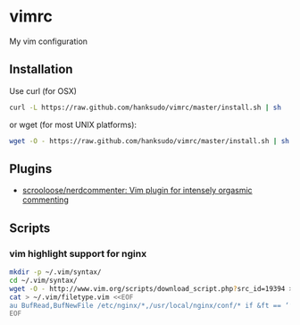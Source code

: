 # vimrc

My vim configuration

## Installation

Use curl (for OSX)
```bash
curl -L https://raw.github.com/hanksudo/vimrc/master/install.sh | sh
```

or wget (for most UNIX platforms):
```bash
wget -O - https://raw.github.com/hanksudo/vimrc/master/install.sh | sh
```

## Plugins

- [scrooloose/nerdcommenter: Vim plugin for intensely orgasmic commenting](https://github.com/scrooloose/nerdcommenter)


## Scripts

### vim highlight support for nginx

```bash
mkdir -p ~/.vim/syntax/
cd ~/.vim/syntax/
wget -O - http://www.vim.org/scripts/download_script.php?src_id=19394 > nginx.vim
cat > ~/.vim/filetype.vim <<EOF
au BufRead,BufNewFile /etc/nginx/*,/usr/local/nginx/conf/* if &ft == ‘’ | setfiletype nginx | endif
EOF
``` 
